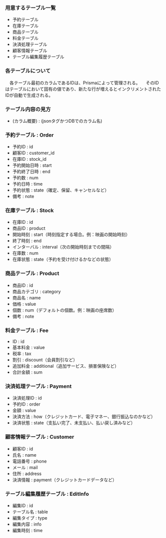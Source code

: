 ### 用意するテーブル一覧
- 予約テーブル
- 在庫テーブル
- 商品テーブル
- 料金テーブル
- 決済処理テーブル
- 顧客情報テーブル
- テーブル編集履歴テーブル

### 各テーブルについて
　各テーブル最初のカラムであるIDは、Prismaによって管理される。
　そのIDはテーブルにおいて固有の値であり、新たな行が増えるとインクリメントされたIDが自動で生成される。

### テーブル内容の見方
- (カラム概要) : (jsonタグかつDBでのカラム名)

### 予約テーブル : Order
- 予約ID : id
- 顧客ID : customer_id
- 在庫ID : stock_id
- 予約開始日時 : start
- 予約終了日時 : end
- 予約数 : num
- 予約日時 : time
- 予約状態 : state（確定、保留、キャンセルなど）
- 備考 : note

### 在庫テーブル : Stock
- 在庫ID : id
- 商品ID : product
- 開始時刻 : start（時刻指定する場合。例：映画の開始時刻）
- 終了時刻 : end
- インターバル : interval（次の開始時刻までの間隔）
- 在庫数 : num
- 在庫状態 : state（予約を受け付けるかなどの状態）

### 商品テーブル : Product
- 商品ID : id
- 商品カテゴリ : category
- 商品名 : name
- 価格 : value
- 個数 : num（デフォルトの個数。例：映画の座席数）
- 備考 : note

### 料金テーブル : Fee
- ID : id
- 基本料金 : value
- 税率 : tax
- 割引 : discount（会員割引など）
- 追加料金 : additional（追加サービス、損害保険など）
- 合計金額 : sum

### 決済処理テーブル : Payment
- 決済処理ID : id
- 予約ID : order
- 金額 : value
- 決済方法 : how（クレジットカード、電子マネー、銀行振込なのかなど）
- 決済状態 : state（支払い完了、未支払い、払い戻し済みなど）

### 顧客情報テーブル : Customer
- 顧客ID : id
- 氏名 : name
- 電話番号 : phone
- メール : mail
- 住所 : address
- 決済情報 : payment（クレジットカードデータなど）

### テーブル編集履歴テーブル : EditInfo
- 編集ID : id
- テーブル名 : table
- 編集タイプ : type
- 編集内容 : info
- 編集時刻 : time